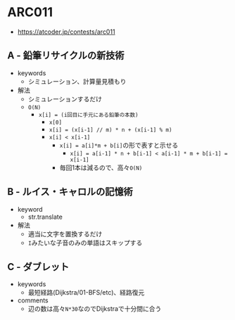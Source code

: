 # ARC011
* https://atcoder.jp/contests/arc011


## A - 鉛筆リサイクルの新技術
* keywords
  - シミュレーション、計算量見積もり
* 解法
  - シミュレーションするだけ
  - `O(N)`
    - `x[i] = (i回目に手元にある鉛筆の本数)`
      - `x[0]`
      - `x[i] = (x[i-1] // m) * n + (x[i-1] % m)`
      - `x[i] < x[i-1]`
        - `x[i] = a[i]*m + b[i]`の形で表すと示せる
          - `x[i] = a[i-1] * n + b[i-1] < a[i-1] * m + b[i-1] = x[i-1]`
        - 毎回1本は減るので、高々`O(N)`


## B - ルイス・キャロルの記憶術
* keyword
  - str.translate
* 解法
  - 適当に文字を置換するだけ
  - `I`みたいな子音のみの単語はスキップする


## C - ダブレット
* keywords
  - 最短経路(Dijkstra/01-BFS/etc)、経路復元
* comments
  - 辺の数は高々`N*30`なのでDijkstraで十分間に合う
